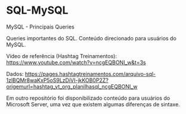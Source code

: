 # SQL-MySQL

MySQL - Principais Queries

Queries importantes do SQL. Conteúdo direcionado para usuários do MySQL. 

Vídeo de referência (Hashtag Treinamentos): https://www.youtube.com/watch?v=ncgEQBONI_w&t=3s

Dados: https://pages.hashtagtreinamentos.com/arquivo-sql-1zlBQMr8waKxP5oS9LzDiVI-jkKOB0P2Z?origemurl=hashtag_yt_org_planilhasql_ncgEQBONI_w

Em outro repositório foi disponibilizado conteúdo para usuários do Microsoft Server, uma vez que existem algumas diferenças de sintaxe.
